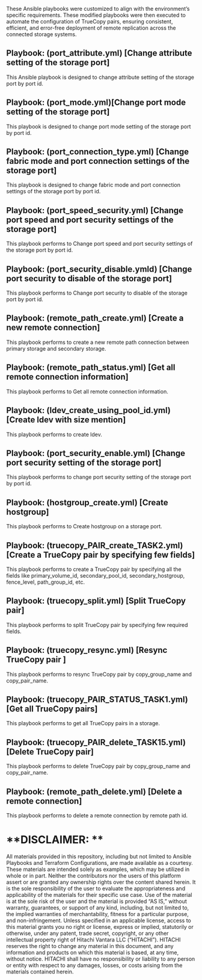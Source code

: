 These Ansible playbooks were customized to align with the environment’s specific requirements. These modified playbooks were then executed to automate the configuration of TrueCopy pairs, ensuring consistent, efficient, and error-free deployment of remote replication across the connected storage systems.

## Playbook: (port_attribute.yml) [Change attribute setting of the storage port]
This Ansible playbook is designed to change attribute setting of the storage port by port id.

## Playbook: (port_mode.yml)[Change port mode setting of the storage port]
This playbook is designed to change port mode setting of the storage port by port id.

## Playbook: (port_connection_type.yml) [Change fabric mode and port connection settings of the storage port]
This playbook is designed to change fabric mode and port connection settings of the storage port by port id.

## Playbook: (port_speed_security.yml) [Change port speed and port security settings of the storage port]
This playbook performs to Change port speed and port security settings of the storage port by port id.

## Playbook: (port_security_disable.ymld) [Change port security to disable of the storage port]
This playbook performs to Change port security to disable of the storage port by port id.

## Playbook: (remote_path_create.yml) [Create a new remote connection]
This playbook performs to create a new remote path connection between primary storage and secondary storage.

## Playbook: (remote_path_status.yml) [Get all remote connection information]
This playbook performs to Get all remote connection information.

## Playbook: (ldev_create_using_pool_id.yml) [Create ldev with size mention]
This playbook performs to create ldev.

## Playbook: (port_security_enable.yml) [Change port security setting of the storage port]
This playbook performs to change port security setting of the storage port by port id.

## Playbook: (hostgroup_create.yml) [Create hostgroup]
This playbook performs to Create hostgroup on a storage port.

## Playbook: (truecopy_PAIR_create_TASK2.yml) [Create a TrueCopy pair by specifying few fields]
This playbook performs to create a TrueCopy pair by specifying all the fields like primary_volume_id, secondary_pool_id, secondary_hostgroup, fence_level, path_group_id, etc.

## Playbook: (truecopy_split.yml) [Split TrueCopy pair]
This playbook performs to split TrueCopy pair by specifying few required fields.

## Playbook: (truecopy_resync.yml) [Resync TrueCopy pair ]
This playbook performs to resync TrueCopy pair by copy_group_name and copy_pair_name.

## Playbook: (truecopy_PAIR_STATUS_TASK1.yml) [Get all TrueCopy pairs]
This playbook performs to get all TrueCopy pairs in a storage.

## Playbook: (truecopy_PAIR_delete_TASK15.yml) [Delete TrueCopy pair]
This playbook performs to delete TrueCopy pair by copy_group_name and copy_pair_name.

## Playbook: (remote_path_delete.yml) [Delete a remote connection]
This playbook performs to delete a remote connection by remote path id.


# **DISCLAIMER: **
All materials provided in this repository, including but not limited to Ansible Playbooks and Terraform Configurations, are made available as a courtesy. These materials are intended solely as examples, which may be utilized in whole or in part. Neither the contributors nor the users of this platform assert or are granted any ownership rights over the content shared herein. It is the sole responsibility of the user to evaluate the appropriateness and applicability of the materials for their specific use case.
Use of the material is at the sole risk of the user and the material is provided “AS IS,” without warranty, guarantees, or support of any kind, including, but not limited to, the implied warranties of merchantability, fitness for a particular purpose, and non-infringement. Unless specified in an applicable license, access to this material grants you no right or license, express or implied, statutorily or otherwise, under any patent, trade secret, copyright, or any other intellectual property right of Hitachi Vantara LLC (“HITACHI”). HITACHI reserves the right to change any material in this document, and any information and products on which this material is based, at any time, without notice. HITACHI shall have no responsibility or liability to any person or entity with respect to any damages, losses, or costs arising from the materials contained herein.
